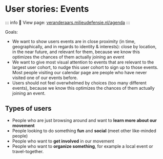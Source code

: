 # User stories: Events

::: info
🔗 View page: [veranderaars.milieudefensie.nl/agenda](https://veranderaars.milieudefensie.nl/agenda)
:::

Goals:

- We want to show users events are in close proximity (in time, geographically, and in regards to identity & interests): close by location, in the near future, and relevant for them, because we know this optimizes the chances of them actually joining an event
- We want to give most visual attention to events that are relevant to the largest user cohort, to nudge this user cohort to sign up to those events. Most people visiting our calendar page are people who have never visited one of our events before.
- Users should not feel overwhelmed by choices (too many different events), because we know this optimizes the chances of them actually joining an event.

## Types of users

- People who are just browsing around and want to **learn more about our movement**
- People looking to do something **fun** and **social** (meet other like-minded people)
- People who want to **get involved** in our movement
- People who want to **organize something**, for example a local event or travel-together.
